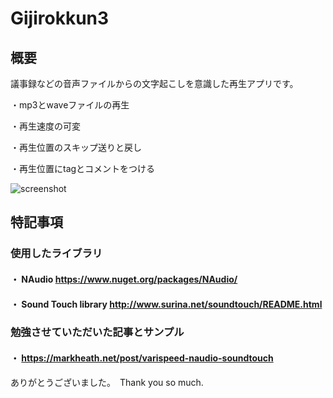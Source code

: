 # Gijirokkun3

## 概要
議事録などの音声ファイルからの文字起こしを意識した再生アプリです。

・mp3とwaveファイルの再生

・再生速度の可変

・再生位置のスキップ送りと戻し

・再生位置にtagとコメントをつける

![screenshot](https://user-images.githubusercontent.com/95476875/148665522-b1607ade-a690-4296-81d4-216916b7f162.jpg)


## 特記事項


### 使用したライブラリ

#### ・ NAudio  https://www.nuget.org/packages/NAudio/

#### ・ Sound Touch library  http://www.surina.net/soundtouch/README.html

### 勉強させていただいた記事とサンプル

#### ・ https://markheath.net/post/varispeed-naudio-soundtouch


ありがとうございました。　Thank you so much.

